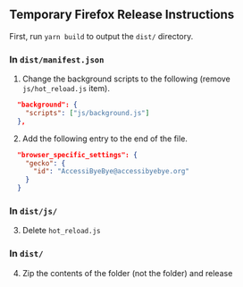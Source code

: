 ## Temporary Firefox Release Instructions

First, run `yarn build` to output the `dist/` directory.

### In `dist/manifest.json`
1. Change the background scripts to the following (remove `js/hot_reload.js` item).
```json
  "background": {
    "scripts": ["js/background.js"]
  },
```
2. Add the following entry to the end of the file.
```json
  "browser_specific_settings": {
    "gecko": {
      "id": "AccessiByeBye@accessibyebye.org"
    }
  }
```

### In `dist/js/`
3. Delete `hot_reload.js`

### In `dist/`
4. Zip the contents of the folder (not the folder) and release